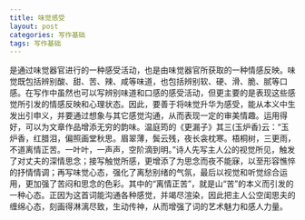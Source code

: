```yaml
---
title: 味觉感受
layout: post
categories: 写作基础
tags: 写作基础
---
```


是通过味觉器官进行的一种感受活动，也是由味觉器官所获取的一种情感反映。味觉既包括辨别酸、甜、苦、辣、咸等味道，也包括辨别软、硬、滑、脆、腻等口感。在写作中虽然也可以写辨别味道和口感的感受活动，但更主要的是表现这些感觉所引发的情感反映和心理状态。因此，要善于将味觉升华为感受，能从本义中生发出引申义，并要通过想象与其它感觉沟通，从而表现一定的审美情趣。运用得好，可以为文章作品增添无穷的韵味。温庭筠的《更漏子》其三(玉炉香)云：“玉炉香，红腊泪，偏照画堂秋思。眉翠薄，鬓云残，夜长衾枕寒。梧桐树，三更雨，不道离情正苦。一叶叶，一声声，空阶滴到明。”诗人先写主人公的视觉所见，触发了对丈夫的深情思念；接写触觉所感，更增添了为思念而夜不能寐，以至形容憔悴的抒情情调；再写味觉心态，强化了离愁别绪的气氛，最后以视觉和听觉综合运用，更加强了苦闷和思念的色彩。其中的“离情正苦”，就是山“苦”的本义而引发的一种心态。正因为这首词能沟通各种感觉，并竭尽渲染，因此把主人公空闺思夫的缠绵心态，刻画得淋漓尽致，生动传神，从而增强了词的艺术魅力和感人力量。 